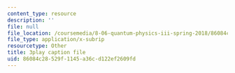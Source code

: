 ```yaml
---
content_type: resource
description: ''
file: null
file_location: /coursemedia/8-06-quantum-physics-iii-spring-2018/86084c28529f1145a36cd122ef2609fd_nYlmkoiq4CI.srt
file_type: application/x-subrip
resourcetype: Other
title: 3play caption file
uid: 86084c28-529f-1145-a36c-d122ef2609fd
---
```

